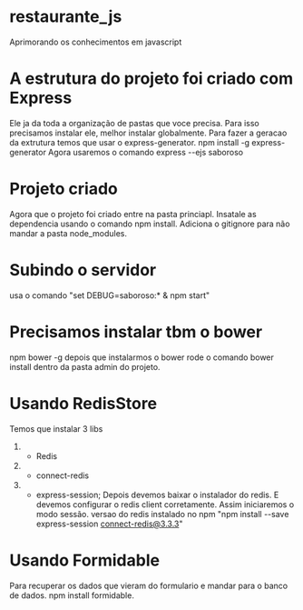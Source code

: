 # restaurante_js
Aprimorando os conhecimentos em javascript

# A estrutura do projeto foi criado com Express
Ele ja da toda a organização de pastas que voce precisa.
Para isso precisamos instalar ele, melhor instalar globalmente.
Para fazer a geracao da extrutura temos que usar o express-generator.
npm install -g express-generator
Agora usaremos o comando express --ejs saboroso

# Projeto criado
Agora que o projeto foi criado entre na pasta princiapl.
Insatale as dependencia usando o comando npm install.
Adiciona o gitignore para não mandar a pasta node_modules.

# Subindo o servidor
usa o comando "set DEBUG=saboroso:* & npm start"

# Precisamos instalar tbm o bower
npm bower -g
depois que instalarmos o bower
rode o comando bower install dentro da pasta admin do projeto.

# Usando RedisStore
Temos que instalar 3 libs
1) - Redis
2) - connect-redis
3) - express-session;
Depois devemos baixar o instalador do redis.
E devemos configurar o redis client corretamente.
Assim iniciaremos o modo sessão.
versao do redis instalado no npm "npm install --save express-session connect-redis@3.3.3"

# Usando Formidable
Para recuperar os dados que vieram do formulario e mandar para o banco de dados.
npm install formidable.
